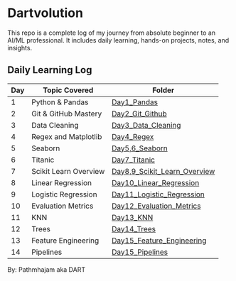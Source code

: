 # Dartvolution

This repo is a complete log of my journey from absolute beginner to an AI/ML professional. It includes daily learning, hands-on projects, notes, and insights.

## Daily Learning Log

| Day | Topic Covered             | Folder               |
|-----|---------------------------|----------------------|
| 1   | Python & Pandas | [Day1_Pandas](<./Daily Progress/Day 1 - Pandas>) |
| 2   | Git & GitHub Mastery| [Day2_Git_Github](<./Daily Progress/Day 2 - Git and Github>) |
| 3   | Data Cleaning | [Day3_Data_Cleaning](<./Daily Progress/Day 3 - Data Cleaning>) |
| 4   | Regex and Matplotlib | [Day4_Regex](<./Daily Progress/Day 4 - Regex and Matplotlib>) |
| 5   | Seaborn | [Day5,6_Seaborn](<./Daily Progress/Day 5,6- Seaborn>) |
| 6   | Titanic | [Day7_Titanic](<./Daily Progress/Day 7 - The Titanic>) |
| 7   | Scikit Learn Overview | [Day8,9_Scikit_Learn_Overview](<./Daily Progress/Day 8,9 - Scikit Learn Overview>) |
| 8   | Linear Regression | [Day10_Linear_Regression](<./Daily Progress/Day 10 - Linear Regression>) |
| 9   | Logistic Regression | [Day11_Logistic_Regression](<./Daily Progress/Day 11 - Logistic Regression>) |
| 10   | Evaluation Metrics | [Day12_Evaluation_Metrics](<./Daily Progress/Day 12 - Evaluation Metrics>) |
| 11   | KNN | [Day13_KNN](<./Daily Progress/Day 13 - KNN Algorithm>) |
| 12   | Trees | [Day14_Trees](<./Daily Progress/Day 14 - Trees>) |
| 13   | Feature Engineering | [Day15_Feature_Engineering](<./Daily Progress/Day 15 - Feature Engineering>) |
| 14   | Pipelines | [Day15_Pipelines](<./Daily Progress/Day 15 - Pipelines>) |

By: Pathmhajam aka DART
